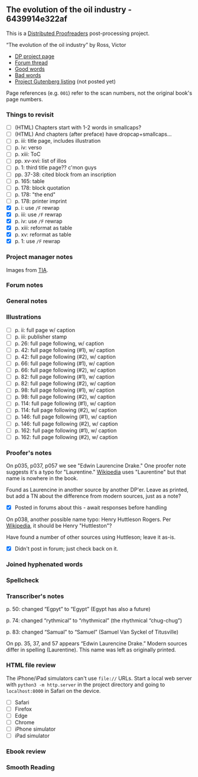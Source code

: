 ## The evolution of the oil industry - 6439914e322af ##

This is a [Distributed Proofreaders](http://www.pgdp.net/) post-processing project.

“The evolution of the oil industry” by Ross, Victor

* [DP project page](http://www.pgdp.net/c/project.php?id=projectID6439914e322af)
* [Forum thread](https://www.pgdp.net/phpBB3/viewtopic.php?t=79215)
* [Good words](good_words.txt)
* [Bad words](bad_words.txt)
* [Project Gutenberg listing]() (not posted yet)

Page references (e.g. `001`) refer to the scan numbers, not the original book's page numbers.

### Things to revisit ###

* [ ] (HTML) Chapters start with 1-2 words in smallcaps?
* [ ] (HTML) And chapters (after preface) have dropcap+smallcaps...
* [ ] p. iii: title page, includes illustration
* [ ] p. iv: verso
* [ ] p. xiii: ToC
* [ ] pp. xv-xvi: list of illos
* [ ] p. 1: third title page?? c'mon guys
* [ ] pp. 37-38: cited block from an inscription
* [ ] p. 165: table
* [ ] p. 178: block quotation
* [ ] p. 178: "the end"
* [ ] p. 178: printer imprint
* [x] p. i: use `/F` rewrap
* [x] p. iii: use `/F` rewrap
* [x] p. iv: use `/F` rewrap
* [x] p. xiii: reformat as table
* [x] p. xv: reformat as table
* [x] p. 1: use `/F` rewrap

### Project manager notes ###

Images from [TIA](https://archive.org/details/evolutionofoilin00rossrich).

### Forum notes ###

### General notes ###

### Illustrations ###

* [ ] p. ii: full page w/ caption
* [ ] p. iii: publisher stamp
* [ ] p. 26: full page following, w/ caption
* [ ] p. 42: full page following (#1), w/ caption
* [ ] p. 42: full page following (#2), w/ caption
* [ ] p. 66: full page following (#1), w/ caption
* [ ] p. 66: full page following (#2), w/ caption
* [ ] p. 82: full page following (#1), w/ caption
* [ ] p. 82: full page following (#2), w/ caption
* [ ] p. 98: full page following (#1), w/ caption
* [ ] p. 98: full page following (#2), w/ caption
* [ ] p. 114: full page following (#1), w/ caption
* [ ] p. 114: full page following (#2), w/ caption
* [ ] p. 146: full page following (#1), w/ caption
* [ ] p. 146: full page following (#2), w/ caption
* [ ] p. 162: full page following (#1), w/ caption
* [ ] p. 162: full page following (#2), w/ caption

### Proofer's notes ###

On p035, p037, p057 we see "Edwin Laurencine Drake." One proofer note suggests it's
a typo for "Laurentine." [Wikipedia][1] uses "Laurentine" but that name is nowhere
in the book.

Found as Laurencine in another source by another DP'er. Leave as printed, but add
a TN about the difference from modern sources, just as a note?

- [x] Posted in forums about this - await responses before handling

On p038, another possible name typo: Henry Huttleson Rogers. Per [Wikipedia][2],
it should be Henry "Huttleston"?

Have found a number of other sources using Huttleson; leave it as-is.

- [x] Didn't post in forum; just check back on it.

[1]: https://en.wikipedia.org/wiki/Edwin_Drake
[2]: https://en.wikipedia.org/wiki/Henry_Huttleston_Rogers

### Joined hyphenated words ###

### Spellcheck ###

### Transcriber's notes ###

p. 50: changed “Egpyt” to “Egypt” (Egypt has also a future)

p. 74: changed “rythmical” to “rhythmical” (the rhythmical “chug-chug”)

p. 83: changed “Samual” to “Samuel” (Samuel Van Syckel of Titusville)

On pp. 35, 37, and 57 appears “Edwin Laurencine Drake.” Modern sources
differ in spelling (Laurentine). This name was left as originally printed.

### HTML file review ###
The iPhone/iPad simulators can't use `file://` URLs. Start a local web server with `python3 -m http.server` in the project directory and going to `localhost:8000` in Safari on the device. 

* [ ] Safari
* [ ] Firefox
* [ ] Edge
* [ ] Chrome
* [ ] iPhone simulator
* [ ] iPad simulator

### Ebook review ###

### Smooth Reading ###
